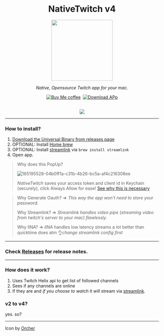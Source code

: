 
<div align="center">
  <h1>NativeTwitch v4</h1>



  <img src="https://github.com/Aayush9029/NativeTwitch/assets/43297314/20b8b508-baf0-4e44-af29-fcd8713b4c88" width="200px">

*Native, Opensource Twitch app for your mac.*
  
  <a href="https://www.buymeacoffee.com/swiftdev" target="_blank"><img src="https://user-images.githubusercontent.com/43297314/167192051-dc8cfd47-1c2d-43f1-bb95-275ae70ef8dd.svg" alt="Buy Me coffee" ></a>&nbsp;&nbsp;<a href="https://github.com/Aayush9029/NativeTwitch/releases/download/v6/NativeTwitch.app.zip" target="_blank"><img src="https://user-images.githubusercontent.com/43297314/167192056-015e7f19-d47c-4d80-9843-75946a882078.svg" alt="Download APp" ></a>
	<br>
	<br>

<img src="https://user-images.githubusercontent.com/43297314/165637731-5e9eb88f-fec9-4a53-8011-88cd8b5a5901.png">

</div>

----

### How to install?

1. [Download the Universal Binary from releases page](https://github.com/Aayush9029/NativeTwitch/releases/download/v4.0/NativeTwitch.app.zip)
2. OPTIONAL: Install [Home brew](https://brew.sh/) 
3. OPTIONAL: Install [streamlink](https://github.com/streamlink/streamlink) via ```brew install streamlink```
4. Open app.

> Why does this PopUp?
> 
> ![165195528-04b0ff1a-c31b-4b26-bc5a-af4c216308ee](https://user-images.githubusercontent.com/43297314/165195933-2702ffb1-345a-4a49-9dbb-7ea6ad239a54.png)
> 
> *NativeTwitch* saves your access token and client id in Keychain (securely), click Always Allow for ease!
> [See why this is necessary](https://www.reddit.com/r/MacOS/comments/tovph8/why_does_discord_want_to_access_my_keychain_every/)

> Why Generate Oauth? => *This way the app won't need to store your password.*
> 
> Why Streamlink? => *Streamlink handles video pipe (streaming video from twitch's server to your mac) flawlessly.*
>
> Why IINA? => *IINA* handles low latency streams a lot better than quicktime does atm 👌*change streamlink config first*
---

### Check [Releases](https://github.com/Aayush9029/NativeTwitch/releases) for release notes.

---

### How does it work?

1. Uses Twitch Helix api to get list of followed channels
2. Sees if any channels are online
3. If they are and *if you choose to watch* it will stream via [streamlink](https://github.com/streamlink/streamlink).


### v2 to v4?

yes. so?
  
---
Icon by [Orcher](https://macosicons.com/#/u/Orcher)
